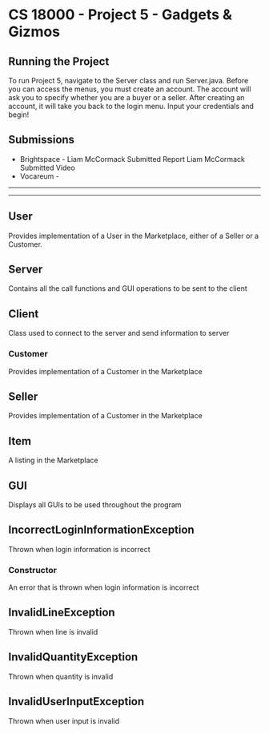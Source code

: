 # CS 18000 - Project 5 - Gadgets & Gizmos

## Running the Project
To run Project 5, navigate to the Server class and run Server.java. Before you can access the menus, you must create an account. The account will ask you to specify whether you are a buyer or a seller. After creating an account, it will take you back to the login menu. Input your credentials and begin!

## Submissions
- Brightspace - 
Liam McCormack Submitted Report
Liam McCormack Submitted Video
- Vocareum -
---
___
## User
Provides implementation of a User in the Marketplace, either of a Seller or a Customer.
## Server
Contains all the call functions and GUI operations to be sent to the client
## Client
Class used to connect to the server and send information to server
### Customer
Provides implementation of a Customer in the Marketplace
## Seller
Provides implementation of a Customer in the Marketplace
## Item
A listing in the Marketplace
## GUI
Displays all GUIs to be used throughout the program
## IncorrectLoginInformationException
Thrown when login information is incorrect
### Constructor 
An error that is thrown when login information is incorrect 
## InvalidLineException
Thrown when line is invalid
## InvalidQuantityException
Thrown when quantity is invalid
## InvalidUserInputException
Thrown when user input is invalid
